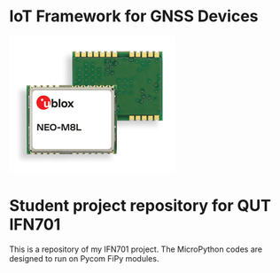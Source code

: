 # IoT Framework for GNSS Devices
![NEO-M8L](www/NEO-M8L.png "NEO-M8L")
# Student project repository for QUT IFN701

This is a repository of my IFN701 project.
The MicroPython codes are designed to run on Pycom FiPy
modules.
